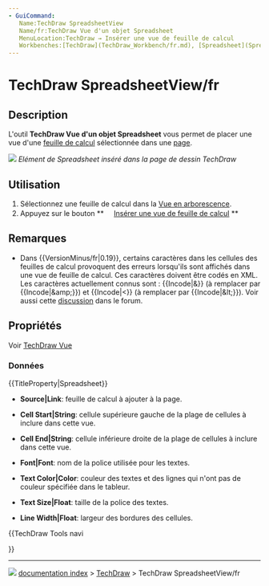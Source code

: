 ```yaml
---
- GuiCommand:
   Name:TechDraw SpreadsheetView
   Name/fr:TechDraw Vue d'un objet Spreadsheet
   MenuLocation:TechDraw → Insérer une vue de feuille de calcul
   Workbenches:[TechDraw](TechDraw_Workbench/fr.md), [Spreadsheet](Spreadsheet_Workbench/fr.md)
---
```


# TechDraw SpreadsheetView/fr


</div>

## Description

L\'outil **TechDraw Vue d\'un objet Spreadsheet** vous permet de placer une vue d\'une [feuille de calcul](Spreadsheet_Workbench/fr.md) sélectionnée dans une [page](TechDraw_Workbench/fr.md).

![](images/TechDraw_Spreadsheetview.png ) 
*Elément de Spreadsheet inséré dans la page de dessin TechDraw*



## Utilisation


<div class="mw-translate-fuzzy">

1.  Sélectionnez une feuille de calcul dans la [Vue en arborescence](Tree_view/fr.md).
2.  Appuyez sur le bouton **<img src="images/TechDraw_SpreadsheetView.svg" width=16px> [Insérer une vue de feuille de calcul](TechDraw_SpreadsheetView/fr.md)
**


</div>



## Remarques

-   Dans {{VersionMinus/fr|0.19}}, certains caractères dans les cellules des feuilles de calcul provoquent des erreurs lorsqu\'ils sont affichés dans une vue de feuille de calcul. Ces caractères doivent être codés en XML. Les caractères actuellement connus sont : {{Incode|&}} (à remplacer par {{Incode|&amp;amp;}}) et {{Incode|&lt;}} (à remplacer par {{Incode|&amp;lt;}}). Voir aussi cette [discussion](https://forum.freecadweb.org/viewtopic.php?p=629853#p629885) dans le forum.



## Propriétés

Voir [TechDraw Vue](TechDraw_View/fr#Propri.C3.A9t.C3.A9s.md)



### Données


{{TitleProperty|Spreadsheet}}

-    **Source|Link**: feuille de calcul à ajouter à la page.

-    **Cell Start|String**: cellule supérieure gauche de la plage de cellules à inclure dans cette vue.

-    **Cell End|String**: cellule inférieure droite de la plage de cellules à inclure dans cette vue.

-    **Font|Font**: nom de la police utilisée pour les textes.

-    **Text Color|Color**: couleur des textes et des lignes qui n\'ont pas de couleur spécifiée dans le tableur.

-    **Text Size|Float**: taille de la police des textes.

-    **Line Width|Float**: largeur des bordures des cellules.





{{TechDraw Tools navi

}}



---
![](images/Button_right.svg) [documentation index](../README.md) > [TechDraw](TechDraw_Workbench.md) > TechDraw SpreadsheetView/fr
